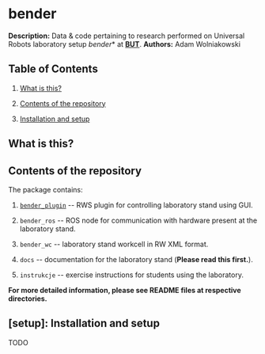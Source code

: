 bender
======
**Description:** Data &amp; code pertaining to research performed on Universal Robots laboratory setup *bender** at [**BUT**][but].
**Authors:** Adam Wolniakowski


Table of Contents
-----------------

1. [What is this?](#what-is-this)

2. [Contents of the repository](#contents-of-the-repository)

3. [Installation and setup](#installation-and-setup)


What is this?
-------------


Contents of the repository
--------------------------
The package contains:

1. [`bender_plugin`](bender_plugin/README.md) -- RWS plugin for controlling laboratory stand using GUI.

2. `bender_ros` -- ROS node for communication with hardware present at the laboratory stand.

3. `bender_wc` -- laboratory stand workcell in RW XML format.

4. `docs` -- documentation for the laboratory stand (**Please read this first.**).

5. `instrukcje` -- exercise instructions for students using the laboratory.

**For more detailed information, please see README files at respective directories.**


[setup]: Installation and setup
-----------------------------
TODO


[but]: http://pb.edu.pl "Białystok University of Technology"
